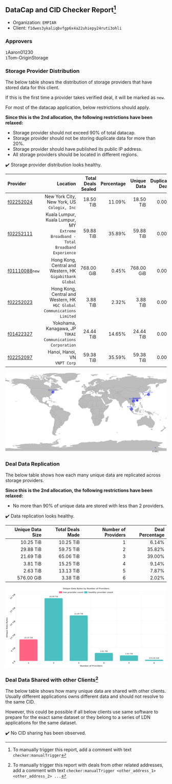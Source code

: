## DataCap and CID Checker Report[^1]
 - Organization: `EMPIAR`
 - Client: `f1dwes3ykaliqbvfgp6x4a22uhiepy24ruti3ohli`
### Approvers
`1`Aaron01230<br/>`1`Tom-OriginStorage

### Storage Provider Distribution
The below table shows the distribution of storage providers that have stored data for this client.

If this is the first time a provider takes verified deal, it will be marked as `new`.

For most of the datacap application, below restrictions should apply.

**Since this is the 2nd allocation, the following restrictions have been relaxed:**
 - Storage provider should not exceed 90% of total datacap.
 - Storage provider should not be storing duplicate data for more than 20%.
 - Storage provider should have published its public IP address.
 - All storage providers should be located in different regions.

✔️ Storage provider distribution looks healthy.

| Provider                                                    |                                                                            Location | Total Deals Sealed | Percentage | Unique Data | Duplicate Deals |
| :---------------------------------------------------------- | ----------------------------------------------------------------------------------: | -----------------: | ---------: | ----------: | --------------: |
| [f02252024](https://filfox.info/en/address/f02252024)       |                                      New York City, New York, US<br/>`Cologix, Inc` |          18.50 TiB |     11.09% |   18.50 TiB |           0.00% |
| [f02252111](https://filfox.info/en/address/f02252111)       | Kuala Lumpur, Kuala Lumpur, MY<br/>`Extreme Broadband - Total Broadband Experience` |          59.88 TiB |     35.89% |   59.88 TiB |           0.00% |
| [f01110088](https://filfox.info/en/address/f01110088)`new`  |                         Hong Kong, Central and Western, HK<br/>`Gigabitbank Global` |         768.00 GiB |      0.45% |  768.00 GiB |           0.00% |
| [f02252023](https://filfox.info/en/address/f02252023)       |          Hong Kong, Central and Western, HK<br/>`HGC Global Communications Limited` |           3.88 TiB |      2.32% |    3.88 TiB |           0.00% |
| [f01422327](https://filfox.info/en/address/f01422327)       |                       Yokohama, Kanagawa, JP<br/>`TOKAI Communications Corporation` |          24.44 TiB |     14.65% |   24.44 TiB |           0.00% |
| [f02252097](https://filfox.info/en/address/f02252097)       |                                                    Hanoi, Hanoi, VN<br/>`VNPT Corp` |          59.38 TiB |     35.59% |   59.38 TiB |           0.00% |

<img src="https://raw.githubusercontent.com/data-preservation-programs/filplus-checker-assets/main/filecoin-project/filecoin-plus-large-datasets/issues/2152/1694157938413.png"/>

### Deal Data Replication
The below table shows how each many unique data are replicated across storage providers.


**Since this is the 2nd allocation, the following restrictions have been relaxed:**
- No more than 90% of unique data are stored with less than 2 providers.

✔️ Data replication looks healthy.

| Unique Data Size | Total Deals Made | Number of Providers | Deal Percentage |
| ---------------: | ---------------: | ------------------: | --------------: |
|        10.25 TiB |        10.25 TiB |                   1 |           6.14% |
|        29.88 TiB |        59.75 TiB |                   2 |          35.82% |
|        21.69 TiB |        65.06 TiB |                   3 |          39.00% |
|         3.81 TiB |        15.25 TiB |                   4 |           9.14% |
|         2.63 TiB |        13.13 TiB |                   5 |           7.87% |
|       576.00 GiB |         3.38 TiB |                   6 |           2.02% |

<img src="https://raw.githubusercontent.com/data-preservation-programs/filplus-checker-assets/main/filecoin-project/filecoin-plus-large-datasets/issues/2152/1694157939191.png"/>

### Deal Data Shared with other Clients[^3]
The below table shows how many unique data are shared with other clients.
Usually different applications owns different data and should not resolve to the same CID.

However, this could be possible if all below clients use same software to prepare for the exact same dataset or they belong to a series of LDN applications for the same dataset.

✔️ No CID sharing has been observed.

[^1]: To manually trigger this report, add a comment with text `checker:manualTrigger`

[^2]: Deals from those addresses are combined into this report as they are specified with `checker:manualTrigger`

[^3]: To manually trigger this report with deals from other related addresses, add a comment with text `checker:manualTrigger <other_address_1> <other_address_2> ...`
